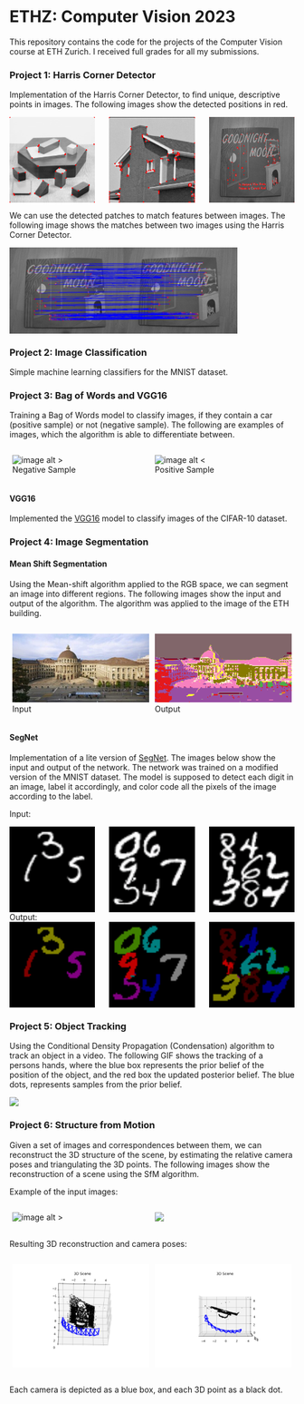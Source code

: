 # ETHZ: Computer Vision 2023
This repository contains the code for the projects of the Computer Vision course at ETH Zurich. I received full grades for all my submissions. 

### Project 1: Harris Corner Detector
Implementation of the Harris Corner Detector, to find unique, descriptive points in images. The following images show the detected positions in red.
<div style="display: flex; justify-content: space-between;">
    <img src="https://github.com/ericbill21/ETHZ-Computer_Vision_2023/blob/main/Project%201%20-%20Harris%20Corner%20Detector/Results/blocks_harris.png?raw=true" style="width: 30%;">
    <img src="https://github.com/ericbill21/ETHZ-Computer_Vision_2023/blob/main/Project%201%20-%20Harris%20Corner%20Detector/Results/house_harris.png?raw=true" style="width: 30%;">
    <img src="https://github.com/ericbill21/ETHZ-Computer_Vision_2023/blob/main/Project%201%20-%20Harris%20Corner%20Detector/Results/I1_harris.png?raw=true" style="width: 30%;">
</div>

We can use the detected patches to match features between images. The following image shows the matches between two images using the Harris Corner Detector. 
<div style="display: flex; justify-content: space-between; center;">
    <img src="https://github.com/ericbill21/ETHZ-Computer_Vision_2023/blob/main/Project%201%20-%20Harris%20Corner%20Detector/Results/match_mutual.png?raw=true" style="width: 80%;">
</div>

### Project 2: Image Classification
Simple machine learning classifiers for the MNIST dataset.

### Project 3: Bag of Words and VGG16
Training a Bag of Words model to classify images, if they contain a car (positive sample) or not (negative sample). The following are examples of images, which the algorithm is able to differentiate between.

<div style="display: flex; justify-content: space-between;">
    <figure style="width: 50%; margin-right: 5px; margin-left: 5px;">
        <img src="https://camo.githubusercontent.com/7a907a5aac851fcf7f832963ac522c7022f0828e9097c9acea39b72ad4305f26/68747470733a2f2f75706c6f61642e77696b696d656469612e6f72672f77696b6970656469612f636f6d6d6f6e732f7468756d622f642f64322f5376675f6578616d706c655f7371756172652e7376672f35313270782d5376675f6578616d706c655f7371756172652e7376672e706e67" alt="image alt >" style="width: 100%;">
        <figcaption>Negative Sample</figcaption>
    </figure>
    <figure style="width: 50%; margin-right: 5px; margin-left: 5px;">
        <img src="https://camo.githubusercontent.com/7a907a5aac851fcf7f832963ac522c7022f0828e9097c9acea39b72ad4305f26/68747470733a2f2f75706c6f61642e77696b696d656469612e6f72672f77696b6970656469612f636f6d6d6f6e732f7468756d622f642f64322f5376675f6578616d706c655f7371756172652e7376672f35313270782d5376675f6578616d706c655f7371756172652e7376672e706e67" alt="image alt <" style="width: 100%;">
        <figcaption>Positive Sample</figcaption>
    </figure>
</div>

#### VGG16
Implemented the [VGG16](https://arxiv.org/abs/1409.1556) model to classify images of the CIFAR-10 dataset.

### Project 4: Image Segmentation

#### Mean Shift Segmentation
Using the Mean-shift algorithm applied to the RGB space, we can segment an image into different regions. The following images show the input and output of the algorithm. The algorithm was applied to the image of the ETH building.


<div style="display: flex; justify-content: space-between;">
    <figure style="width: 50%; margin-right: 5px; margin-left: 5px;">
        <img src="https://github.com/ericbill21/ETHZ-Computer_Vision_2023/blob/main/Project%204%20-%20Image%20Segmentation/Results/eth.jpg?raw=true" alt="image alt >" style="width: 100%;">
        <figcaption>Input</figcaption>
    </figure>
    <figure style="width: 50%; margin-right: 5px; margin-left: 5px;">
        <img src="https://github.com/ericbill21/ETHZ-Computer_Vision_2023/blob/main/Project%204%20-%20Image%20Segmentation/Results/result_beta=3.0.png?raw=true" alt="image alt <" style="width: 100%;">
        <figcaption>Output</figcaption>
    </figure>
</div>

#### SegNet
Implementation of a lite version of [SegNet](https://arxiv.org/abs/1511.00561). The images below show the input and output of the network. The network was trained on a modified version of the MNIST dataset. The model is supposed to detect each digit in an image, label it accordingly, and color code all the pixels of the image according to the label.

Input:
<div style="display: flex; justify-content: space-between;">
    <img src="https://github.com/ericbill21/ETHZ-Computer_Vision_2023/blob/main/Project%204%20-%20Image%20Segmentation/Results/seg_net_inp1.png?raw=true" style="width: 30%;">
    <img src="https://github.com/ericbill21/ETHZ-Computer_Vision_2023/blob/main/Project%204%20-%20Image%20Segmentation/Results/seg_net_inp2.png?raw=true" style="width: 30%;">
    <img src="https://github.com/ericbill21/ETHZ-Computer_Vision_2023/blob/main/Project%204%20-%20Image%20Segmentation/Results/seg_net_inp3.png?raw=true" style="width: 30%;">
</div>
Output:
<div style="display: flex; justify-content: space-between;">
    <img src="https://github.com/ericbill21/ETHZ-Computer_Vision_2023/blob/main/Project%204%20-%20Image%20Segmentation/Results/seg_net_out1.png?raw=true" style="width: 30%;">
    <img src="https://github.com/ericbill21/ETHZ-Computer_Vision_2023/blob/main/Project%204%20-%20Image%20Segmentation/Results/seg_net_out2.png?raw=true" style="width: 30%;">
    <img src="https://github.com/ericbill21/ETHZ-Computer_Vision_2023/blob/main/Project%204%20-%20Image%20Segmentation/Results/seg_net_out3.png?raw=true" style="width: 30%;">
</div>

### Project 5: Object Tracking
Using the Conditional Density Propagation (Condensation) algorithm to track an object in a video. The following GIF shows the tracking of a persons hands, where the blue box represents the prior belief of the position of the object, and the red box the updated posterior belief. The blue dots, represents samples from the prior belief.

<div style="display: flex; justify-content: space-between;">
    <img src="https://github.com/ericbill21/ETHZ_Computer_Vision_2023/blob/main/Project%205%20-%20Object%20Tracking/Result/Video2.gif?raw=true" style="width: 80%;">
</div>

### Project 6: Structure from Motion
Given a set of images and correspondences between them, we can reconstruct the 3D structure of the scene, by estimating the relative camera poses and triangulating the 3D points. The following images show the reconstruction of a scene using the SfM algorithm.

Example of the input images:
<div style="display: flex; justify-content: space-between;">
    <figure style="width: 50%; margin-right: 5px; margin-left: 5px;">
        <img src="https://github.com/ericbill21/ETHZ-Computer_Vision_2023/blob/main/Project%206%20-%20Structure%20from%20Motion/Code/data/images/0002.png?raw=true" alt="image alt >" style="width: 100%;">
        <figcaption></figcaption>
    </figure>
    <figure style="width: 50%; margin-right: 5px; margin-left: 5px;">
        <img src="https://github.com/ericbill21/ETHZ-Computer_Vision_2023/blob/main/Project%206%20-%20Structure%20from%20Motion/Code/data/images/0008.png?raw=true;">
        <figcaption></figcaption>
    </figure>
</div>

Resulting 3D reconstruction and camera poses:
<div style="display: flex; justify-content: space-between;">
    <figure style="width: 50%; margin-right: 5px; margin-left: 5px;">
        <img src="https://github.com/ericbill21/ETHZ-Computer_Vision_2023/blob/main/Project%206%20-%20Structure%20from%20Motion/Result/Figure_4.png?raw=true" alt="image alt >" style="width: 100%;">
    </figure>
    <figure style="width: 50%; margin-right: 5px; margin-left: 5px;">
        <img src="https://github.com/ericbill21/ETHZ-Computer_Vision_2023/blob/main/Project%206%20-%20Structure%20from%20Motion/Result/Figure_5.png?raw=true" alt="image alt <" style="width: 100%;">
    </figure>
</div>

Each camera is depicted as a blue box, and each 3D point as a black dot.
